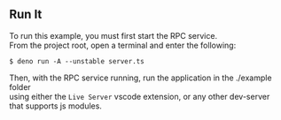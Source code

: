 ## Run It 

To run this example, you must first start the RPC service.     
From the project root, open a terminal and enter the following:    
```
$ deno run -A --unstable server.ts
```
Then, with the RPC service running, run the application in the ./example folder   
using either the `Live Server` vscode extension, or any other dev-server    
that supports js modules.
